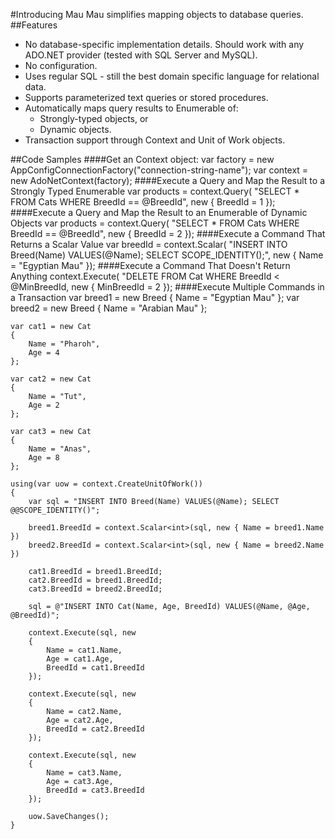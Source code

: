 #Introducing Mau
Mau simplifies mapping objects to database queries.
##Features
* No database-specific implementation details. Should work with any ADO.NET provider (tested with SQL Server and MySQL).
* No configuration.
* Uses regular SQL - still the best domain specific language for relational data.
* Supports parameterized text queries or stored procedures.
* Automatically maps query results to Enumerable of:
  * Strongly-typed objects, or
  * Dynamic objects.
* Transaction support through Context and Unit of Work objects.

##Code Samples
####Get an Context object:
    var factory = new AppConfigConnectionFactory("connection-string-name");
    var context = new AdoNetContext(factory);
####Execute a Query and Map the Result to a Strongly Typed Enumerable
    var products = context.Query<Cat>(
        "SELECT * FROM Cats WHERE BreedId == @BreedId",
        new { BreedId = 1 });
####Execute a Query and Map the Result to an Enumerable of Dynamic Objects
    var products = context.Query(
        "SELECT * FROM Cats WHERE BreedId == @BreedId",
        new { BreedId = 2 });
####Execute a Command That Returns a Scalar Value
    var breedId = context.Scalar<int>(
        "INSERT INTO Breed(Name) VALUES(@Name); SELECT SCOPE_IDENTITY();",
        new { Name = "Egyptian Mau" });
####Execute a Command That Doesn't Return Anything
    context.Execute(
        "DELETE FROM Cat WHERE BreedId < @MinBreedId,
        new { MinBreedId = 2 });
####Execute Multiple Commands in a Transaction
    var breed1 = new Breed { Name = "Egyptian Mau" };
    var breed2 = new Breed { Name = "Arabian Mau" };
    
    var cat1 = new Cat
    {
        Name = "Pharoh",
        Age = 4
    };
    
    var cat2 = new Cat
    {
        Name = "Tut",
        Age = 2
    };
    
    var cat3 = new Cat
    {
        Name = "Anas",
        Age = 8
    };
    
    using(var uow = context.CreateUnitOfWork())
    {
        var sql = "INSERT INTO Breed(Name) VALUES(@Name); SELECT @@SCOPE_IDENTITY()";
        
        breed1.BreedId = context.Scalar<int>(sql, new { Name = breed1.Name })
        breed2.BreedId = context.Scalar<int>(sql, new { Name = breed2.Name })
        
        cat1.BreedId = breed1.BreedId;
        cat2.BreedId = breed1.BreedId;
        cat3.BreedId = breed2.BreedId;
        
        sql = @"INSERT INTO Cat(Name, Age, BreedId) VALUES(@Name, @Age, @BreedId)";
        
        context.Execute(sql, new
        {
            Name = cat1.Name,
            Age = cat1.Age,
            BreedId = cat1.BreedId
        });
        
        context.Execute(sql, new
        {
            Name = cat2.Name,
            Age = cat2.Age,
            BreedId = cat2.BreedId
        });
        
        context.Execute(sql, new
        {
            Name = cat3.Name,
            Age = cat3.Age,
            BreedId = cat3.BreedId
        });
        
        uow.SaveChanges();
    }

